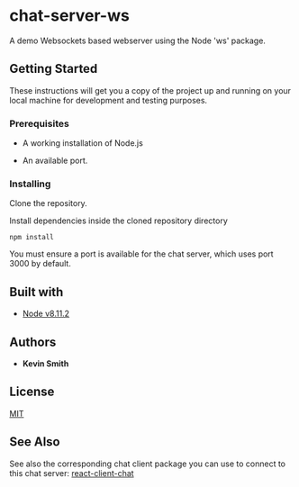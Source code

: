 # chat-server-ws

A demo Websockets based webserver using the Node 'ws' package.

## Getting Started

These instructions will get you a copy of the project up and running on your local machine for development and testing purposes.

### Prerequisites

* A working installation of Node.js

* An available port.


### Installing

Clone the repository.

Install dependencies inside the cloned repository directory

```
npm install
```

You must ensure a port is available for the chat server, which
uses port 3000 by default.


## Built with

* [Node v8.11.2](https://nodejs.org/en/)

## Authors

* **Kevin Smith**

## License

[MIT](https://github.com/kevin2244/chat-server-ws/blob/master/LICENSE.md)


## See Also
See also the corresponding chat client package you can use to connect to this chat server:
[react-client-chat](https://github.com/kevin2244/react-client-chat)
